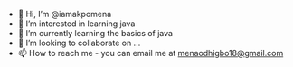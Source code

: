 - 👋 Hi, I’m @iamakpomena
- 👀 I’m interested in learning java
- 🌱 I’m currently learning the basics of java
- 💞️ I’m looking to collaborate on ...
- 📫 How to reach me - you can email me at menaodhigbo18@gmail.com

<!---
iamakpomena/iamakpomena is a ✨ special ✨ repository because its `README.md` (this file) appears on your GitHub profile.
You can click the Preview link to take a look at your changes.
--->
